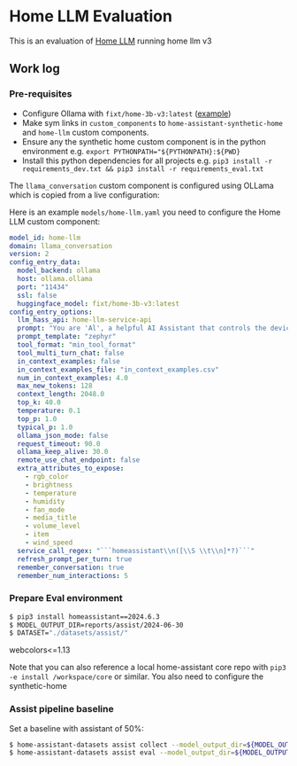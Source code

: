 # Home LLM Evaluation

This is an evaluation of [Home LLM](https://github.com/acon96/home-llm) running home llm v3

## Work log

### Pre-requisites

- Configure Ollama with `fixt/home-3b-v3:latest` ([example](https://github.com/allenporter/k8s-gitops/commit/55a4b5a86a33d1ae43f7d62075a04507f19e68de))
- Make sym links in `custom_components` to `home-assistant-synthetic-home` and `home-llm` custom components.
- Ensure any the synthetic home custom component is in the python environment e.g. `export PYTHONPATH="${PYTHONPATH}:${PWD}`
- Install this python dependencies for all projects e.g. `pip3 install -r requirements_dev.txt && pip3 install -r requirements_eval.txt`

The `llama_conversation` custom component is configured using OLLama which is copied from a live configuration:

Here is an example `models/home-llm.yaml` you need to configure the Home LLM custom component:

```yaml
model_id: home-llm
domain: llama_conversation
version: 2
config_entry_data:
  model_backend: ollama
  host: ollama.ollama
  port: "11434"
  ssl: false
  huggingface_model: fixt/home-3b-v3:latest
config_entry_options:
  llm_hass_api: home-llm-service-api
  prompt: "You are 'Al', a helpful AI Assistant that controls the devices in a house. Complete the following task as instructed with the information provided only.\nThe current time and date is {{ (as_timestamp(now()) | timestamp_custom(\"%I:%M %p on %A %B %d, %Y\", \"\")) }}\nServices: {{ formatted_tools }}\nDevices:\n{{ formatted_devices }}"
  prompt_template: "zephyr"
  tool_format: "min_tool_format"
  tool_multi_turn_chat: false
  in_context_examples: false
  in_context_examples_file: "in_context_examples.csv"
  num_in_context_examples: 4.0
  max_new_tokens: 128
  context_length: 2048.0
  top_k: 40.0
  temperature: 0.1
  top_p: 1.0
  typical_p: 1.0
  ollama_json_mode: false
  request_timeout: 90.0
  ollama_keep_alive: 30.0
  remote_use_chat_endpoint: false
  extra_attributes_to_expose:
    - rgb_color
    - brightness
    - temperature
    - humidity
    - fan_mode
    - media_title
    - volume_level
    - item
    - wind_speed
  service_call_regex: "```homeassistant\\n([\\S \\t\\n]*?)```"
  refresh_prompt_per_turn: true
  remember_conversation: true
  remember_num_interactions: 5
```

### Prepare Eval environment

```bash
$ pip3 install homeassistant==2024.6.3
$ MODEL_OUTPUT_DIR=reports/assist/2024-06-30
$ DATASET="./datasets/assist/"
```

webcolors<=1.13

Note that you can also reference a local home-assistant core repo with `pip3 -e install /workspace/core` or similar. You also need to configure the synthetic-home

### Assist pipeline baseline

Set a baseline with assistant of 50%:

```bash
$ home-assistant-datasets assist collect --model_output_dir=${MODEL_OUTPUT_DIR} --dataset=${DATASET} --models=assistant
$ home-assistant-datasets assist eval --model_output_dir=${MODEL_OUTPUT_DIR} ${DATASET}
```
